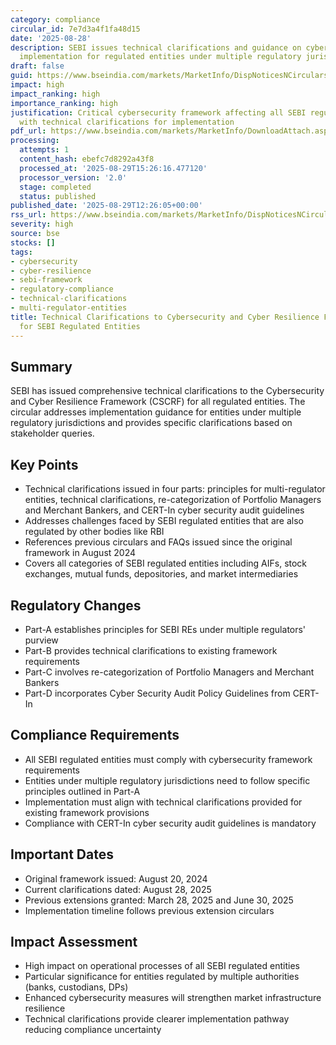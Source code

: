 ```yaml
---
category: compliance
circular_id: 7e7d3a4f1fa48d15
date: '2025-08-28'
description: SEBI issues technical clarifications and guidance on cybersecurity framework
  implementation for regulated entities under multiple regulatory jurisdictions.
draft: false
guid: https://www.bseindia.com/markets/MarketInfo/DispNoticesNCirculars.aspx?Noticeid={28E452F3-E959-4F2D-97E4-EF32DB220FD1}&noticeno=20250829-35&dt=08/29/2025&icount=35&totcount=55&flag=0
impact: high
impact_ranking: high
importance_ranking: high
justification: Critical cybersecurity framework affecting all SEBI regulated entities
  with technical clarifications for implementation
pdf_url: https://www.bseindia.com/markets/MarketInfo/DownloadAttach.aspx?id=20250829-35&attachedId=636d80a3-ca1e-49b9-ad2f-44e07d6293c9
processing:
  attempts: 1
  content_hash: ebefc7d8292a43f8
  processed_at: '2025-08-29T15:26:16.477120'
  processor_version: '2.0'
  stage: completed
  status: published
published_date: '2025-08-29T12:26:05+00:00'
rss_url: https://www.bseindia.com/markets/MarketInfo/DispNoticesNCirculars.aspx?Noticeid={28E452F3-E959-4F2D-97E4-EF32DB220FD1}&noticeno=20250829-35&dt=08/29/2025&icount=35&totcount=55&flag=0
severity: high
source: bse
stocks: []
tags:
- cybersecurity
- cyber-resilience
- sebi-framework
- regulatory-compliance
- technical-clarifications
- multi-regulator-entities
title: Technical Clarifications to Cybersecurity and Cyber Resilience Framework (CSCRF)
  for SEBI Regulated Entities
---
```


## Summary

SEBI has issued comprehensive technical clarifications to the Cybersecurity and Cyber Resilience Framework (CSCRF) for all regulated entities. The circular addresses implementation guidance for entities under multiple regulatory jurisdictions and provides specific clarifications based on stakeholder queries.

## Key Points

- Technical clarifications issued in four parts: principles for multi-regulator entities, technical clarifications, re-categorization of Portfolio Managers and Merchant Bankers, and CERT-In cyber security audit guidelines
- Addresses challenges faced by SEBI regulated entities that are also regulated by other bodies like RBI
- References previous circulars and FAQs issued since the original framework in August 2024
- Covers all categories of SEBI regulated entities including AIFs, stock exchanges, mutual funds, depositories, and market intermediaries

## Regulatory Changes

- Part-A establishes principles for SEBI REs under multiple regulators' purview
- Part-B provides technical clarifications to existing framework requirements
- Part-C involves re-categorization of Portfolio Managers and Merchant Bankers
- Part-D incorporates Cyber Security Audit Policy Guidelines from CERT-In

## Compliance Requirements

- All SEBI regulated entities must comply with cybersecurity framework requirements
- Entities under multiple regulatory jurisdictions need to follow specific principles outlined in Part-A
- Implementation must align with technical clarifications provided for existing framework provisions
- Compliance with CERT-In cyber security audit guidelines is mandatory

## Important Dates

- Original framework issued: August 20, 2024
- Current clarifications dated: August 28, 2025
- Previous extensions granted: March 28, 2025 and June 30, 2025
- Implementation timeline follows previous extension circulars

## Impact Assessment

- High impact on operational processes of all SEBI regulated entities
- Particular significance for entities regulated by multiple authorities (banks, custodians, DPs)
- Enhanced cybersecurity measures will strengthen market infrastructure resilience
- Technical clarifications provide clearer implementation pathway reducing compliance uncertainty